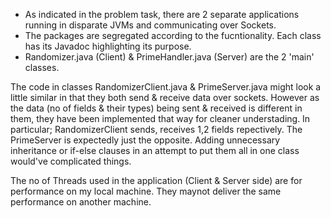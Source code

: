 * As indicated in the problem task, there are 2 separate applications running in disparate JVMs and communicating over Sockets.
* The packages are segregated according to the fucntionality. Each class has its Javadoc highlighting its purpose.
* Randomizer.java (Client) & PrimeHandler.java (Server) are the 2 'main' classes.

The code in classes RandomizerClient.java & PrimeServer.java might look a little similar in that they both send & receive data over sockets.
However as the data (no of fields & their types) being sent & received is different in them, they have been implemented that way for cleaner understading.
In particular; RandomizerClient sends, receives 1,2 fields repectively. The PrimeServer is expectedly just the opposite.
Adding unnecessary inheritance or if-else clauses in an attempt to put them all in one class would've complicated things.


The no of Threads used in the application (Client & Server side) are for performance on my local machine. 
They maynot deliver the same performance on another machine.

